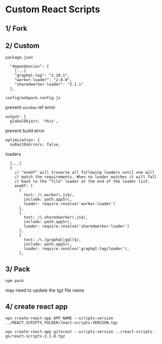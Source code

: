 # Custom React Scripts

## 1/ Fork

## 2/ Custom

`package.json`  
```
  "dependencies": {
    [...]
    "graphql-tag": "2.10.1",
    "worker-loader": "2.0.0",
    "sharedworker-loader": "2.1.1"
  },
```

`config/webpack.config.js`  

prevent `window` ref error
```
output: {
  globalObject: 'this',
```

prevent build error
```
optimization: {
  noEmitOnErrors: false,
```

loaders
```
  [...]
  {
    // "oneOf" will traverse all following loaders until one will
    // match the requirements. When no loader matches it will fall
    // back to the "file" loader at the end of the loader list.
    oneOf: [
      {
        test: /\.worker\.js$/,
        include: path.appSrc,
        loader: require.resolve('worker-loader')
      },
      {
        test: /\.sharedworker\.js$/,
        include: path.appSrc,
        loader: require.resolve('sharedworker-loader')
      },
      {
        test: /\.(graphql|gql)$/,
        include: path.appSrc,
        loader: require.resolve('graphql-tag/loader'),
      },
```

## 3/ Pack

```
npm pack
```

may need to update the tgz file name

## 4/ create react app

```
npx create-react-app APP_NAME --scripts-version ../REACT_SCRIPTS_FOLDER/react-scripts-VERSION.tgz

npx create-react-app gitscout --scripts-version ../react-scripts-gs/react-scripts-2.1.8.tgz
```
